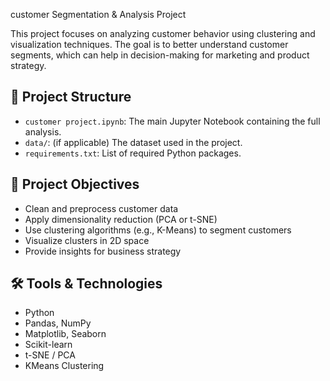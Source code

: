 customer Segmentation & Analysis Project

This project focuses on analyzing customer behavior using clustering and visualization techniques. The goal is to better understand customer segments, which can help in decision-making for marketing and product strategy.

## 📁 Project Structure

- `customer project.ipynb`: The main Jupyter Notebook containing the full analysis.
- `data/`: (if applicable) The dataset used in the project.
- `requirements.txt`: List of required Python packages.

## 🎯 Project Objectives

- Clean and preprocess customer data
- Apply dimensionality reduction (PCA or t-SNE)
- Use clustering algorithms (e.g., K-Means) to segment customers
- Visualize clusters in 2D space
- Provide insights for business strategy

## 🛠️ Tools & Technologies

- Python
- Pandas, NumPy
- Matplotlib, Seaborn
- Scikit-learn
- t-SNE / PCA
- KMeans Clustering